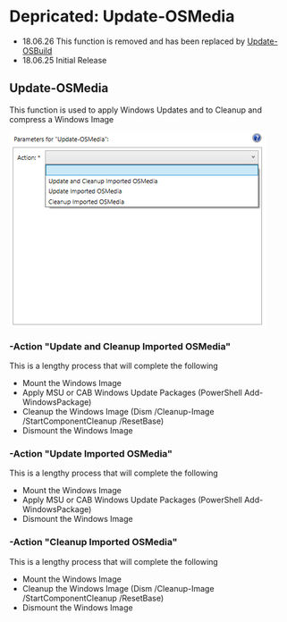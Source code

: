 # Depricated: Update-OSMedia

* 18.06.26 This function is removed and has been replaced by [Update-OSBuild](update-osbuild.md)
* 18.06.25 Initial Release

## Update-OSMedia

This function is used to apply Windows Updates and to Cleanup and compress a Windows Image

![](../../.gitbook/assets/2018-06-22_15-27-15.png)

### -Action "Update and Cleanup Imported OSMedia"

This is a lengthy process that will complete the following

* Mount the Windows Image
* Apply MSU or CAB Windows Update Packages \(PowerShell Add-WindowsPackage\)
* Cleanup the Windows Image \(Dism /Cleanup-Image /StartComponentCleanup /ResetBase\)
* Dismount the Windows Image

### -Action "Update Imported OSMedia"

This is a lengthy process that will complete the following

* Mount the Windows Image
* Apply MSU or CAB Windows Update Packages \(PowerShell Add-WindowsPackage\)
* Dismount the Windows Image

### -Action "Cleanup Imported OSMedia"

This is a lengthy process that will complete the following

* Mount the Windows Image
* Cleanup the Windows Image \(Dism /Cleanup-Image /StartComponentCleanup /ResetBase\)
* Dismount the Windows Image

